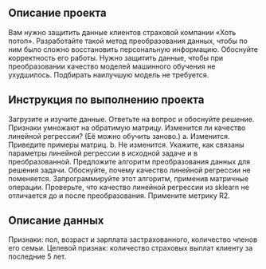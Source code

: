 ## Описание проекта
Вам нужно защитить данные клиентов страховой компании «Хоть потоп». Разработайте такой метод преобразования данных, чтобы по ним было сложно восстановить персональную информацию. Обоснуйте корректность его работы.
Нужно защитить данные, чтобы при преобразовании качество моделей машинного обучения не ухудшилось. Подбирать наилучшую модель не требуется.
## Инструкция по выполнению проекта
Загрузите и изучите данные.
Ответьте на вопрос и обоснуйте решение. 
 Признаки умножают на обратимую матрицу. Изменится ли качество линейной регрессии? (Её можно обучить заново.)
 a. Изменится. Приведите примеры матриц.
 b. Не изменится. Укажите, как связаны параметры линейной регрессии в исходной задаче и в преобразованной.
Предложите алгоритм преобразования данных для решения задачи. Обоснуйте, почему качество линейной регрессии не поменяется.
Запрограммируйте этот алгоритм, применив матричные операции. Проверьте, что качество линейной регрессии из sklearn не отличается до и после преобразования. Примените метрику R2.
## Описание данных
Признаки: пол, возраст и зарплата застрахованного, количество членов его семьи.
Целевой признак: количество страховых выплат клиенту за последние 5 лет.
